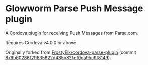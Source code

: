 Glowworm Parse Push Message plugin
==================================

A Cordova plugin for receiving Push Messages from Parse.com.

Requires Cordova v4.0.0 or above.

Originally forked from <a href="https://github.com/FrostyElk/cordova-parse-plugin">FrostyElk/cordova-parse-plugin</a> (commit <a href="https://github.com/FrostyElk/cordova-parse-plugin/commit/876b60288129635822d435b821ef0da95c9f8149">876b60288129635822d435b821ef0da95c9f8149</a>).
